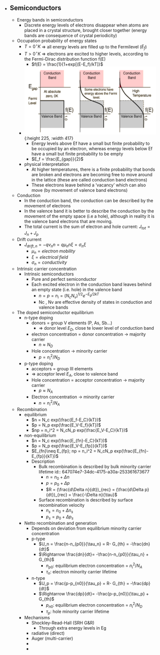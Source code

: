 - ## Semiconductors
	- Energy bands in semiconductors
		- Discrete energy levels of electrons disappear when atoms are placed in a crystal structure, brought closer together (energy bands are consequence of crystal periodicity)
	- Occupation probability of energy states
		- $T=0^\circ K$ => all energy levels are filled up to the Fermilevel ($E_f$)
		- $T>0^\circ K$ => electrons are excited to higher levels, according to the Fermi-Dirac distribution function f(E)
			- $f(E) = \frac{1}{1+exp[(E-E_f)/kT]}$
		- ![image.png](../assets/image_1685087834582_0.png){:height 225, :width 417}
			- Energy levels above Ef have a small but finite probability to be occupied by an electron, whereas energy levels below Ef have a small but finite probability to be empty
			- $E_f = \frac{E_{gap}}{2}$
		- physical interpretation
			- At higher temperatures, there is a finite probability that bonds are broken and electrons are becoming free to move around in the lattice (these are called conduction band electrons)
			- These electrons leave behind a ‘vacancy’ which can also move (by movement of valence band electrons)
	- Conduction
		- In the conduction band, the conduction can be described by the movement of electrons
		- In the valence band it is better to describe the conduction by the movement of the empty space (i.e a hole), although in reality it is the valence band electrons that are moving.
		- The total current is the sum of electron and hole current: $J_{tot}=J_n+J_p$
	- Drift current
		- $J_{drift,n}=-qv_nn = q\mu_nn\xi=\sigma_n\xi$
			- $\mu_n=electron\; mobility$
			- $\xi = electrical\; field$
			- $\sigma_n = conductivity$
	- Intrinsic carrier concentration
		- Intrinsic semiconductors
			- Pure and perfect semiconductor
			- Each excited electron in the conduction band leaves behind an empty state (i.e. hole) in the valence band
				- $n=p=n_i=(N_cN_v)^{1/2}e^{-E_g/2kT}$
				- Nc , Nv are effective density of states in conduction and valence
				  bands
	- The doped semiconductor equilibrium
		- n-type doping
			- donors = group V elements (P, As, Sb...)
				- => donor level $E_D$, close te lower level of conduction band
			- electron concentration = donor concentration -> majority carrier
				- $n\approx N_D$
			- Hole concentration -> minority carrier
				- $p = n_i^2/N_D$
		- p-type doping
			- acceptors = group III elements
			- => acceptor level $E_A$, close to valence band
			- Hole concentration = acceptor concentration -> majority carrier
				- $p\approx N_A$
			- Electron concentration -> minority carrier
				- $n = n_i^2/N_A$
	- Recombination
		- equilibrium
			- $n = N_c exp(\frac{E_f-E_C}{kT})$
			- $p = N_p exp(\frac{E_V-E_f}{kT})$
			- $np = n_i^2 = N_cN_p exp(\frac{E_V-E_C}{kT})$
		- non-equilibrium
			- $n = N_c exp(\frac{E_{fn}-E_C}{kT})$
			- $p = N_p exp(\frac{E_V-E_{fp}}{kT})$
			- $E_{fn}\neq E_{fp}; np = n_i^2 = N_cN_p exp(\frac{E_{fn}-E_{fp}}{kT})$
			- Description
				- Bulk recombination is described by bulk minority carrier lifetime
				  id:: 647074e7-34dc-4175-a30a-253361673677
					- $n=n_0+\Delta n$
					- $p=p_0+\Delta p$
					- $R = (\frac{d\Delta n}{dt})_{rec} = (\frac{d\Delta p}{dt})_{rec} = \frac{-\Delta n}{\tau}$
				- Surface recombination is described by surface recombination velocity
					- $n_s=n_0+\Delta n_s$
					- $p_s=p_0+\Delta p_s$
		- Netto recombination and generation
			- Depends on deviation from equilibrium minority carrier concentration
			- p-type
				- $U_n = \frac{n-n_{p0}}{\tau_n} = R- G_{th} = -\frac{dn}{dt}$
				- $\Rightarrow \frac{dn}{dt}= -\frac{n-n_{p0}}{\tau_n} + G_{th}$
					- $n_{p0}$: equilibrium electron concentration = $n_i^2/N_A$
					- $\tau_n$: electron minority carrier lifetime
			- n-type
				- $U_p = \frac{p-p_{n0}}{\tau_p} = R- G_{th} = -\frac{dp}{dt}$
				- $\Rightarrow \frac{dp}{dt}= -\frac{p-p_{n0}}{\tau_p} + G_{th}$
					- $p_{n0}$: equilibrium electron concentration = $n_i^2/N_D$
					- $\tau_p$: hole minority carrier lifetime
		- Mechanisms
			- Shockley-Read-Hall (SRH G&R)
				- Through extra energy levels in Eg
			- radiative (direct)
			- Auger (multi-carrier)
			-
			-